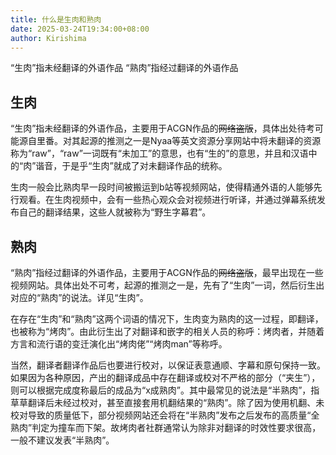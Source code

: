```yaml
---
title: 什么是生肉和熟肉
date: 2025-03-24T19:34:00+08:00
author: Kirishima
---
```


“生肉”指未经翻译的外语作品
“熟肉”指经过翻译的外语作品

<!--more-->

## 生肉

“生肉”指未经翻译的外语作品，主要用于ACGN作品的~~网络盗版~~，具体出处待考可能源自里番。对其起源的推测之一是Nyaa等英文资源分享网站中将未翻译的资源称为“raw”，“raw”一词既有“未加工”的意思，也有“生的”的意思，并且和汉语中的“肉”谐音，于是乎“生肉”就成了对未翻译作品的统称。

生肉一般会比熟肉早一段时间被搬运到b站等视频网站，使得精通外语的人能够先行观看。在生肉视频中，会有一些热心观众会对视频进行听译，并通过弹幕系统发布自己的翻译结果，这些人就被称为“野生字幕君”。

## 熟肉

“熟肉”指经过翻译的外语作品，主要用于ACGN作品的~~网络盗版~~，最早出现在一些视频网站。具体出处不可考，起源的推测之一是，先有了“生肉”一词，然后衍生出对应的“熟肉”的说法。详见“生肉”。

在存在“生肉”和“熟肉”这两个词语的情况下，生肉变为熟肉的这一过程，即翻译，也被称为“烤肉”。由此衍生出了对翻译和嵌字的相关人员的称呼：烤肉者，并随着方言和流行语的变迁演化出“烤肉佬”“烤肉man”等称呼。

当然，翻译者翻译作品后也要进行校对，以保证表意通顺、字幕和原句保持一致。如果因为各种原因，产出的翻译成品中存在翻译或校对不严格的部分（“夹生”），则可以根据完成度称最后的成品为“x成熟肉”。其中最常见的说法是“半熟肉”，指草草翻译后未经过校对，甚至直接套用机翻结果的“熟肉”。除了因为使用机翻、未校对导致的质量低下，部分视频网站还会将在“半熟肉”发布之后发布的高质量“全熟肉”判定为撞车而下架。故烤肉者社群通常认为除非对翻译的时效性要求很高，一般不建议发表“半熟肉”。
